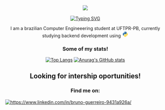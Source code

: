<div align="center">
<img src="https://media0.giphy.com/media/v1.Y2lkPTc5MGI3NjExYmM3YmM2Nzc3NzZjYjU2NjNiZDM0NTEyZDliNDc5OTk1YzQ0OWUzNyZjdD1z/cMPNojQH2tB3v7NnCt/giphy.gif" width="100">
</br>

[![Typing SVG](https://readme-typing-svg.demolab.com?font=Fira+Code&pause=1000&color=00F716&center=true&vCenter=true&repeat=false&width=1000&lines=Hi%2C+I+am+Bruno!+)](https://git.io/typing-svg)


I am a brazilian Computer Engineeering student at UFTPR-PB, currently studying backend development using <a href="https://www.python.org" target="_blank" rel="noreferrer"> 
<img src="https://raw.githubusercontent.com/devicons/devicon/master/icons/python/python-original.svg" alt="python" width="20" height="20"/> </a>

### Some of my stats!
[![Top Langs](https://github-readme-stats.vercel.app/api/top-langs/?username=BrunoGuerreiro08&layout=compact&theme=merko&hide_border=True)](https://github.com/anuraghazra/github-readme-stats)
[![Anurag's GitHub stats](https://github-readme-stats.vercel.app/api?username=BrunoGuerreiro08&show_icons=true&theme=merko&hide=contribs&hide_border=True)](https://github.com/anuraghazra/github-readme-stats)

## Looking for intership oportunities! 

### Find me on:
<p align="left">
<a href="https://linkedin.com/in/bruno-guerreiro-9431a926a/" target="blank"><img align="center" src="https://raw.githubusercontent.com/rahuldkjain/github-profile-readme-generator/master/src/images/icons/Social/linked-in-alt.svg" alt="https://www.linkedin.com/in/bruno-guerreiro-9431a926a/" height="30" width="40" /></a>
</p>

